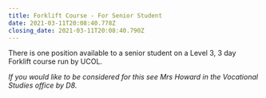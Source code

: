 ```yaml
---
title: Forklift Course - For Senior Student
date: 2021-03-11T20:08:40.778Z
closing_date: 2021-03-11T20:08:40.790Z
---
```

There is one position available to a senior student on a Level 3, 3 day Forklift course run by UCOL. 

*If you would like to be considered for this see Mrs Howard in the Vocational Studies office by D8.*